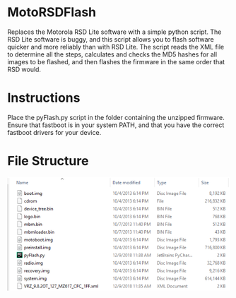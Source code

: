 # MotoRSDFlash
Replaces the Motorola RSD Lite software with a simple python script. The RSD Lite software is buggy, and this script allows you to flash software quicker and more reliably than with RSD Lite. The script reads the XML file to determine all the steps, calculates and checks the MD5 hashes for all images to be flashed, and then flashes the firmware in the same order that RSD would.

# Instructions
Place the pyFlash.py script in the folder containing the unzipped firmware. Ensure that fastboot is in your system PATH, and that you have the correct fastboot drivers for your device.

# File Structure
![File Structure Example](firmware-structure.png)
